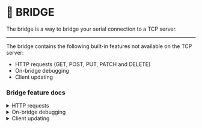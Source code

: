 # 🌉 BRIDGE

The bridge is a way to bridge your serial connection to a TCP server.

***

The bridge contains the following built-in features not available on the TCP server:

* HTTP requests (GET, POST, PUT, PATCH and DELETE)
* On-bridge debugging
* Client updating

### Bridge feature docs

<details>

<summary>HTTP requests</summary>

You can do an HTTP request by doing the next serial command to the bridge:

```
HTTP_<method>***<url>***<headers>***<body>
```

* method: GET, POST, PUT, PATCH or DELETE
* url including scheme (http or https, ex. https://tinet.tkbstudios.com/)
* headers: correctly formatted headers
* body: correctly formatted body

This method returns the raw content bytes.

</details>

<details>

<summary>On-bridge debugging</summary>

Sending the following line will print the debug information to the bridge console:

```
LDBG_<message>
```

</details>

<details>

<summary>Client updating</summary>

By sending the following command to the bridge, you will receive a chunk of 512 bytes of the newest client file.

```
UPDATE_CLIENT:<version>
```

* version: prerelease or&#x20;

After receiving the 512 bytes, send UPDATE\_CONTINUE to the bridge to receive the next 512 bytes, etc..

If all the bytes were sent, the bridge will send UPDATE\_DONE and you can stop waiting for the bytes.

</details>

